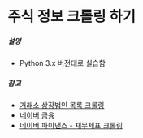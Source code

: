 # 주식 정보 크롤링 하기

##### 설명
* Python 3.x 버전대로 실습함

##### 참고 
* [거래소 상장법인 목록 크롤링](https://woosa7.github.io/krx_stock_master/)
* [네이버 금융](https://finance.naver.com)
* [네이버 파이낸스 - 재무제표 크롤링](https://financedata.github.io/posts/naver-finance-finstate-crawling.html)

